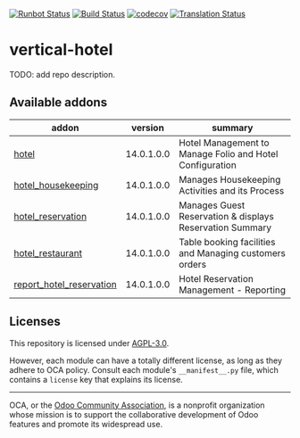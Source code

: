 [![Runbot Status](https://runbot.odoo-community.org/runbot/badge/flat/157/14.0.svg)](https://runbot.odoo-community.org/runbot/repo/github-com-oca-vertical-hotel-157)
[![Build Status](https://travis-ci.com/OCA/vertical-hotel.svg?branch=14.0)](https://travis-ci.com/OCA/vertical-hotel)
[![codecov](https://codecov.io/gh/OCA/vertical-hotel/branch/14.0/graph/badge.svg)](https://codecov.io/gh/OCA/vertical-hotel)
[![Translation Status](https://translation.odoo-community.org/widgets/vertical-hotel-14-0/-/svg-badge.svg)](https://translation.odoo-community.org/engage/vertical-hotel-14-0/?utm_source=widget)

<!-- /!\ do not modify above this line -->

# vertical-hotel

TODO: add repo description.

<!-- /!\ do not modify below this line -->

<!-- prettier-ignore-start -->

[//]: # (addons)

Available addons
----------------
addon | version | summary
--- | --- | ---
[hotel](hotel/) | 14.0.1.0.0 | Hotel Management to Manage Folio and Hotel Configuration
[hotel_housekeeping](hotel_housekeeping/) | 14.0.1.0.0 | Manages Housekeeping Activities and its Process
[hotel_reservation](hotel_reservation/) | 14.0.1.0.0 | Manages Guest Reservation & displays Reservation Summary
[hotel_restaurant](hotel_restaurant/) | 14.0.1.0.0 | Table booking facilities and Managing customers orders
[report_hotel_reservation](report_hotel_reservation/) | 14.0.1.0.0 | Hotel Reservation Management - Reporting

[//]: # (end addons)

<!-- prettier-ignore-end -->

## Licenses

This repository is licensed under [AGPL-3.0](LICENSE).

However, each module can have a totally different license, as long as they adhere to OCA
policy. Consult each module's `__manifest__.py` file, which contains a `license` key
that explains its license.

----

OCA, or the [Odoo Community Association](http://odoo-community.org/), is a nonprofit
organization whose mission is to support the collaborative development of Odoo features
and promote its widespread use.
